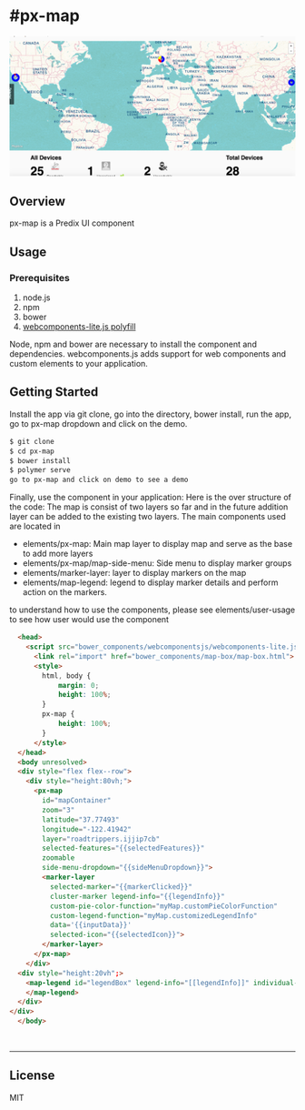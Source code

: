 #px-map
==========================================
![px-map demo](px-map.png?raw=true)
## Overview

px-map is a Predix UI component

## Usage

### Prerequisites
1. node.js
2. npm
3. bower
4. [webcomponents-lite.js polyfill](https://github.com/webcomponents/webcomponentsjs)

Node, npm and bower are necessary to install the component and dependencies. webcomponents.js adds support for web components and custom elements to your application.


## Getting Started

Install the app via git clone, go into the directory, bower install, run the app, go to px-map dropdown and click on the demo.
```bash
$ git clone 
$ cd px-map
$ bower install
$ polymer serve
go to px-map and click on demo to see a demo
```

Finally, use the component in your application:
Here is the over structure of the code:
The map is consist of two layers so far and in the future addition layer can be added to the existing two layers.
The main components used are located in 
* elements/px-map: Main map layer to display map and serve as the base to add more layers
* elements/px-map/map-side-menu: Side menu to display marker groups 
* elements/marker-layer: layer to display markers on the map 
* elements/map-legend: legend to display marker details and perform action on the markers.

to understand how to use the components, please see elements/user-usage to see how user would use the component

```html
  <head>
    <script src="bower_components/webcomponentsjs/webcomponents-lite.js"></script>
	  <link rel="import" href="bower_components/map-box/map-box.html">
	  <style>
    	html, body {
    		margin: 0;
    		height: 100%;
    	}
    	px-map {
    		height: 100%;
    	}
	  </style>
  </head>
  <body unresolved>
  <div style="flex flex--row">
    <div style="height:80vh;">  
      <px-map 
        id="mapContainer"
        zoom="3"
        latitude="37.77493" 
        longitude="-122.41942"
        layer="roadtrippers.ijjip7cb"
        selected-features="{{selectedFeatures}}"
        zoomable
        side-menu-dropdown="{{sideMenuDropdown}}">
        <marker-layer 
          selected-marker="{{markerClicked}}" 
          cluster-marker legend-info="{{legendInfo}}" 
          custom-pie-color-function="myMap.customPieColorFunction" 
          custom-legend-function="myMap.customizedLegendInfo"
          data='{{inputData}}' 
          selected-icon="{{selectedIcon}}">
        </marker-layer>
      </px-map>
    </div>
  <div style="height:20vh";> 
    <map-legend id="legendBox" legend-info="[[legendInfo]]" individual-feature-info="[[markerClicked]]" detail-title="All Devices" drop-down-config="{{dropDownConfig}}">
    </map-legend>
  </div>
</div>
  </body>
```

<br />
<hr />








License
-------
MIT
